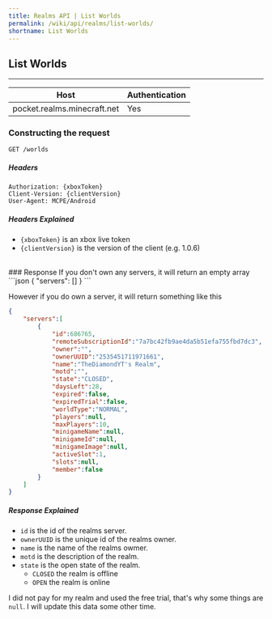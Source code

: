 ```yaml
---
title: Realms API | List Worlds
permalink: /wiki/api/realms/list-worlds/
shortname: List Worlds
---
```

## List Worlds

---

|Host|Authentication|
|----|--------------|
|pocket.realms.minecraft.net|Yes|
  
### Constructing the request
```
GET /worlds 
```
  
##### Headers
```
Authorization: {xboxToken}
Client-Version: {clientVersion}
User-Agent: MCPE/Android
```
  
##### Headers Explained
* `{xboxToken}` is an xbox live token  
* `{clientVersion}` is the version of the client (e.g. 1.0.6)  
  
<br>
### Response
If you don't own any servers, it will return an empty array
```json
{
    "servers": []
}
```
  
However if you do own a server, it will return something like this
```json
{
    "servers":[
        {
            "id":686765,
            "remoteSubscriptionId":"7a7bc42fb9ae4da5b51efa755fbd7dc3",
            "owner":"",
            "ownerUUID":"2535451711971661",
            "name":"TheDiamondYT's Realm",
            "motd":"",
            "state":"CLOSED",
            "daysLeft":28,
            "expired":false,
            "expiredTrial":false,
            "worldType":"NORMAL",
            "players":null,
            "maxPlayers":10,
            "minigameName":null,
            "minigameId":null,
            "minigameImage":null,
            "activeSlot":1,
            "slots":null,
            "member":false
        }
    ]
}
```
  
##### Response Explained 
* `id` is the id of the realms server.  
* `ownerUUID` is the unique id of the realms owner.  
* `name` is the name of the realms owmer.  
* `motd` is the description of the realm.
* `state` is the open state of the realm. 
  * `CLOSED` the realm is offline  
  * `OPEN` the realm is online  
  
I did not pay for my realm and used the free trial, that's why some things are `null`. I will update this data some other time.

